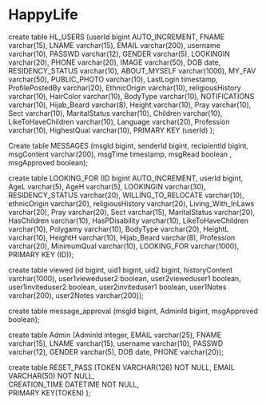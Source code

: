 # HappyLife


create table HL_USERS (userId bigint AUTO_INCREMENT, FNAME varchar(15), LNAME varchar(15), 
                       EMAIL varchar(200), username varchar(10), PASSWD varchar(12), 
                       GENDER varchar(5), LOOKINGIN varchar(20), PHONE varchar(20), 
                       IMAGE varchar(50), DOB date, RESIDENCY_STATUS varchar(10), 
                       ABOUT_MYSELF varchar(1000),  MY_FAV varchar(50), 
                       PUBLIC_PHOTO varchar(10),  LastLogin timestamp, 
                       ProfilePostedBy varchar(20), EthnicOrigin varchar(10), 
                       religiousHistory varchar(10), HairColor varchar(10), BodyType varchar(10), 
                       NOTIFICATIONS varchar(10), Hijab_Beard varchar(8), Height varchar(10), 
                       Pray varchar(10), Sect varchar(10), MaritalStatus varchar(10), 
                       Children varchar(10), LikeToHaveChildren varchar(10), 
                       Language varchar(20), Profession varchar(10), HighestQual varchar(10),
                       PRIMARY KEY (userId) );



Create table MESSAGES (msgId bigint, senderId bigint, recipientId bigint, msgContent varchar(200),
                       msgTime timestamp, msgRead boolean	, msgApproved boolean);


create table LOOKING_FOR (ID bigint AUTO_INCREMENT, userId bigint, AgeL varchar(5), 
                          AgeH varchar(5), LOOKINGIN varchar(30), 
                          RESIDENCY_STATUS varchar(20), WILLING_TO_RELOCATE 
                          varchar(10), ethnicOrigin varchar(20), religiousHistory varchar(20), 
                          Living_With_InLaws varchar(20), Pray varchar(20), Sect varchar(15), 
                          MaritalStatus varchar(20), HasChildren varchar(10), 
                          HasPDisability varchar(10), LikeToHaveChildren varchar(10), 
	                        Polygamy varchar(10), BodyType varchar(20), HeightL varchar(10), 
                          HeightH varchar(10), Hijab_Beard varchar(8),
                       		Profession varchar(20),  MinimumQual varchar(10), 
                          LOOKING_FOR varchar(1000), PRIMARY KEY (ID));
                          
                          
create table viewed (id bigint, uid1 bigint, uid2 bigint, historyContent varchar(1000), 
                     user1vieweduser2 boolean, user2vieweduser1 boolean, 
                     user1inviteduser2 boolean, user2inviteduser1 boolean, 
                     user1Notes varchar(200), user2Notes varchar(200));

create table message_approval (msgId bigint, AdminId bigint, msgApproved boolean);


create table Admin (AdminId integer, EMAIL varchar(25), FNAME varchar(15), LNAME varchar(15), 
                    username varchar(10), PASSWD varchar(12), GENDER varchar(5), DOB date, 
                    PHONE varchar(20));


create table RESET_PASS (TOKEN VARCHAR(126) NOT NULL,
				EMAIL VARCHAR(50) NOT NULL,         
				CREATION_TIME DATETIME NOT NULL,        
				PRIMARY KEY(TOKEN) );
